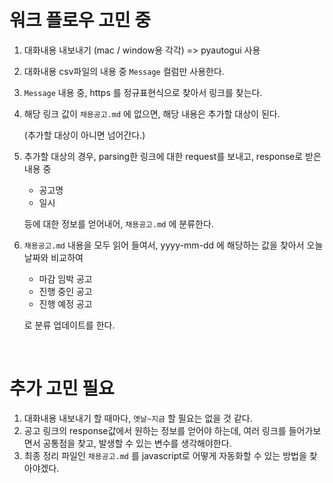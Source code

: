 # 워크 플로우 고민 중



1. 대화내용 내보내기 (mac / window용 각각) => pyautogui 사용

2. 대화내용 csv파일의 내용 중 `Message` 컬럼만 사용한다.

3. `Message` 내용 중, https 를 정규표현식으로 찾아서 링크를 찾는다.

4. 해당 링크 값이 `채용공고.md` 에 없으면, 해당 내용은 추가할 대상이 된다.

   (추가할 대상이 아니면 넘어간다.)

5. 추가할 대상의 경우, parsing한 링크에 대한 request를 보내고, response로 받은 내용 중

   - 공고명
   - 일시

   등에 대한 정보를 얻어내어, `채용공고.md` 에 분류한다.

6. `채용공고.md` 내용을 모두 읽어 들여서, yyyy-mm-dd 에 해당하는 값을 찾아서 오늘 날짜와 비교하여 

   - 마감 임박 공고
   - 진행 중인 공고
   - 진행 예정 공고

   로 분류 업데이트를 한다.





<br />

# 추가 고민 필요

1. 대화내용 내보내기 할 때마다, `옛날~지금` 할 필요는 없을 것 같다.
2. 공고 링크의 response값에서 원하는 정보를 얻어야 하는데, 여러 링크를 들어가보면서 공통점을 찾고, 발생할 수 있는 변수를 생각해야한다.
3. 최종 정리 파일인 `채용공고.md` 를 javascript로 어떻게 자동화할 수 있는 방법을 찾아야겠다.